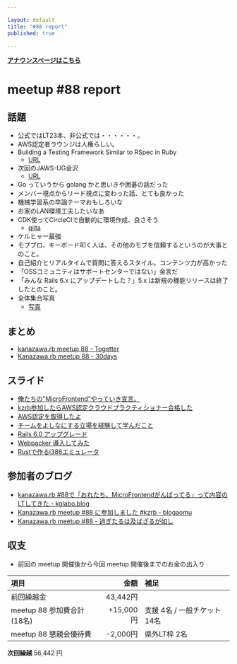 ```yaml
---

layout: default
title: "#88 report"
published: true

---
```


<div style="text-align: left;"><a href="./"><strong>アナウンスページはこちら</strong></a></div>

# meetup #88 report

## 話題

* 公式ではLT23本、非公式では・・・・・・。
* AWS認定者ラウンジは人権らしい。
* Building a Testing Framework Similar to RSpec in Ruby
  + [URL](https://ksylvest.com/posts/2018-08-01/building-a-testing-framework-similar-to-rspec-in-ruby)
* 次回のJAWS-UG金沢
  + [URL](https://jawsug-kanazawa.doorkeeper.jp/events/101851)
* Go っていうから golang かと思いきや囲碁の話だった
* メンバー視点からリード視点に変わった話、とても良かった
* 機械学習系の卒論テーマおもしろいな
* お家のLAN環境工夫したいなあ
* CDK使ってCircleCIで自動的に環境作成、良さそう
  + [qiita](https://qiita.com/BeMarble/items/b2fd62e942ae1438477c)
* ケルヒャー最強
* モブプロ、キーボード叩く人は、その他のモブを信頼するというのが大事とのこと。
* 自己紹介とリアルタイムで質問に答えるスタイル。コンテンツ力が高かった
* 「OSSコミュニティはサポートセンターではない」金言だ
* 「みんな Rails 6.x にアップデートした？」5.x は新規の機能リリースは終了したとのこと。
* 全体集合写真
  + [写真](https://twitter.com/kiyohara/status/1208298663027466240)

## まとめ

* [kanazawa.rb meetup 88 - Togetter](https://togetter.com/li/1446761)
* [Kanazawa.rb meetup 88 - 30days](https://30d.jp/kzrb/78/)


## スライド

* [俺たちの"MicroFrontend"やっていき宣言。](https://speakerdeck.com/yu_kgr/declaration-to-do-our-microfrontend)
* [kzrb参加したらAWS認定クラウドプラクティショナー合格した](https://speakerdeck.com/cottondesu/aws-certified-cloud-practitioner-passed)
* [AWS認定を取得したよ](https://speakerdeck.com/takayukiatkwsk/awsren-ding-woqu-de-sitayo-number-kzrb)
* [チームをよしなにする立場を経験して学んだこと](https://speakerdeck.com/kentarom/things-i-have-learned-in-leading-the-team)
* [Rails 6.0 アップグレード](https://speakerdeck.com/taketo1113/rails-6-dot-0-atupuguredo-kanazawa-dot-rb-number-88-lt)
* [Webpacker 導入してみた](https://speakerdeck.com/taketo1113/webpacker-dao-ru-sitemita-kanazawa-dot-rb-number-88-lt)
* [Rustで作るi386エミュレータ](https://speakerdeck.com/krhitoshi/rustdezuo-rui386emiyureta)

## 参加者のブログ

* [kanazawa.rb #88で「おれたち、MicroFrontendがんばってる」って内容のLTしてきた \- kglabo.blog](https://blog.kglabo.com/entry/2019/12/24/141723)
* [Kanazawa.rb meetup #88 に参加しました #kzrb \- blogaomu](https://www.blogaomu.com/entry/kzrb88)
* [Kanazawa.rb meetup #88 \- 過ぎたるは及ばざるが如し](https://www.aligatame.net/entry/2019/12/24/204043)

## 収支

* 前回の meetup 開催後から今回 meetup 開催後までのお金の出入り

|項目                           |金額         |補足                                               |
|:------------------------------|------------:|:--------------------------------------------------|
| 前回繰越金                    |    43,442円 |                                                   |
| meetup 88 参加費合計(18名)    |   +15,000円 | 支援 4名 / 一般チケット 14名                         |
| meetup 88 懇親会優待費        |    -2,000円 | 県外LT枠 2名                                      |

**次回繰越**  56,442 円

